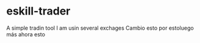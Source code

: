 # eskill-trader
A simple tradin tool I am usin several exchages
Cambio esto por estoluego más
ahora esto
